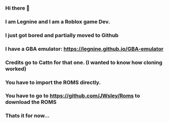 ### Hi there 👋
### I am Legnine and I am a Roblox game Dev.
### I just got bored and partially moved to Github
###
### I have a GBA emulator: https://legnine.github.io/GBA-emulator
### Credits go to Cattn for that one. (I wanted to know how cloning worked)
### You have to import the ROMS directly.
### You have to go to https://github.com/JWsley/Roms to download the ROMS
### Thats it for now...
<!--
**Legnine/legnine** is a ✨ _special_ ✨ repository because its `README.md` (this file) appears on your GitHub profile.

Here are some ideas to get you started:

- 🔭 I’m currently working on ...
- 🌱 I’m currently learning ...
- 👯 I’m looking to collaborate on ...
- 🤔 I’m looking for help with ...
- 💬 Ask me about ...
- 📫 How to reach me: ...
- 😄 Pronouns: ...
- ⚡ Fun fact: ...
-->
